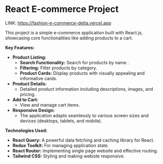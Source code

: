 # React E-commerce Project

LINK: https://fashion-e-commerce-delta.vercel.app

This project is a simple e-commerce application built with React.js, showcasing core functionalities like adding products to a cart.

**Key Features:**

* **Product Listing:**
    * **Search Functionality:** Search for products by name .
    * **Filtering:** Filter products by category.
    * **Product Cards:** Display products with visually appealing and informative cards.
* **Product Details:** 
    * Detailed product information including descriptions, images, and pricing.
* **Add to Cart:** 
    * View and manage cart items.
* **Responsive Design:** 
    * The application adapts seamlessly to various screen sizes and devices (desktops, tablets, and mobile).

**Technologies Used:**

* **React Query:** A powerful data fetching and caching library for React.
* **Redux Toolkit:** For managing application state.
* **React Router:** Implementing single page website and effective routing.
* **Tailwind CSS:** Styling and making webiste responsive.
